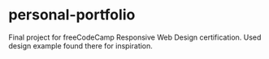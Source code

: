 # personal-portfolio
Final project for freeCodeCamp Responsive Web Design certification. Used design example found there for inspiration. 

